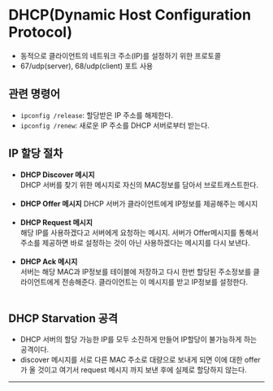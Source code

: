 #  DHCP(Dynamic Host Configuration Protocol)
- 동적으로 클라이언트의 네트워크 주소(IP)를 설정하기 위한 프로토콜
- 67/udp(server), 68/udp(client) 포트 사용

## 관련 명령어

- `ipconfig /release`: 할당받은 IP 주소를 해제한다.
- `ipconfig /renew`: 새로운 IP 주소를 DHCP 서버로부터 받는다.

## IP 할당 절차

- __DHCP Discover 메시지__  
DHCP 서버를 찾기 위한 메시지로 자신의 MAC정보를 담아서 브로트캐스트한다.<br><br>
- __DHCP Offer 메시지__
DHCP 서버가 클라이언트에게 IP정보를 제공해주는 메시지<br><br>
- __DHCP Request 메시지__   
해당 IP를 사용하겠다고 서버에게 요청하는 메시지. 서버가 Offer메시지를 통해서 주소를 제공하면 바로 설정하는 것이 아닌 사용하겠다는 메시지를 다시 보낸다.<br><br>
- __DHCP Ack 메시지__  
서버는 해당 MAC과 IP정보를 테이블에 저장하고 다시 한번 할당된 주소정보를 클라이언트에게 전송해준다. 클라이언트는 이 메시지를 받고 IP정보를 설정한다.<br><br>

## DHCP Starvation 공격

- DHCP 서버의 할당 가능한 IP를 모두 소진하게 만들어 IP할당이 불가능하게 하는 공격이다.
- discover 메시지를 서로 다른 MAC 주소로 대량으로 보내게 되면 이에 대한 offer가 올 것이고 여기서 request 메시지 까지 보낸 후에 실제로 할당하지 않는다.

****